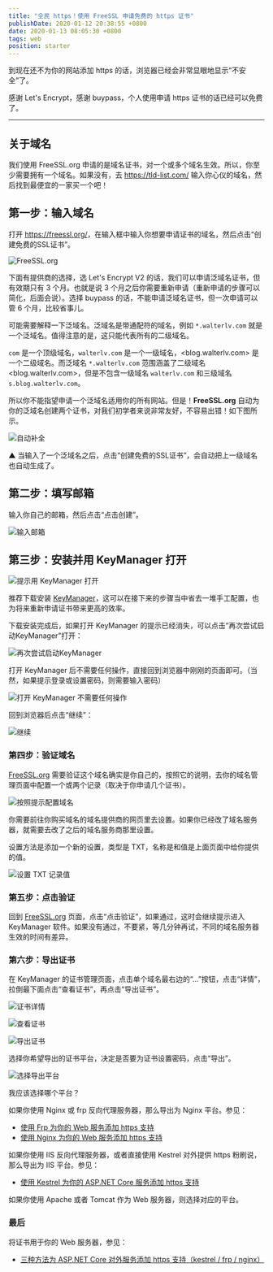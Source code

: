 ```yaml
---
title: "全民 https！使用 FreeSSL 申请免费的 https 证书"
publishDate: 2020-01-12 20:38:55 +0800
date: 2020-01-13 08:05:30 +0800
tags: web
position: starter
---
```


到现在还不为你的网站添加 https 的话，浏览器已经会非常显眼地显示“不安全”了。

感谢 Let's Encrypt，感谢 buypass，个人使用申请 https 证书的话已经可以免费了。

---

<div id="toc"></div>

## 关于域名

我们使用 FreeSSL.org 申请的是域名证书，对一个或多个域名生效。所以，你至少需要拥有一个域名。如果没有，去 <https://tld-list.com/> 输入你心仪的域名，然后找到最便宜的一家买一个吧！

## 第一步：输入域名

打开 <https://freessl.org/>，在输入框中输入你想要申请证书的域名，然后点击“创建免费的SSL证书”。

![FreeSSL.org](/static/posts/2020-01-12-19-55-56.png)

下面有提供商的选择，选 Let's Encrypt V2 的话，我们可以申请泛域名证书，但有效期只有 3 个月。也就是说 3 个月之后你需要重新申请（重新申请的步骤可以简化，后面会说）。选择 buypass 的话，不能申请泛域名证书，但一次申请可以管 6 个月，比较省事儿。

可能需要解释一下泛域名。泛域名是带通配符的域名，例如 `*.walterlv.com` 就是一个泛域名。值得注意的是，这只能代表所有的二级域名。

`com` 是一个顶级域名，`walterlv.com` 是一个一级域名，<blog.walterlv.com> 是一个二级域名。而泛域名 `*.walterlv.com` 范围涵盖了二级域名 <blog.walterlv.com>，但是不包含一级域名 `walterlv.com` 和三级域名 `s.blog.walterlv.com`。

所以你不能指望申请一个泛域名适用你的所有网站。但是！**FreeSSL.org** 自动为你的泛域名创建两个证书，对我们初学者来说非常友好，不容易出错！如下图所示。

![自动补全](/static/posts/2020-01-12-20-11-16.png)

▲ 当输入了一个泛域名之后，点击“创建免费的SSL证书”，会自动把上一级域名也自动生成了。

## 第二步：填写邮箱

输入你自己的邮箱，然后点击“点击创建”。

![输入邮箱](/static/posts/2020-01-12-20-12-57.png)

## 第三步：安装并用 KeyManager 打开

![提示用 KeyManager 打开](/static/posts/2020-01-12-20-16-35.png)

推荐下载安装 [KeyManager](https://keymanager.org/)，这可以在接下来的步骤当中省去一堆手工配置，也为将来重新申请证书带来更高的效率。

下载安装完成后，如果打开 KeyManager 的提示已经消失，可以点击“再次尝试启动KeyManager”打开：

![再次尝试启动KeyManager](/static/posts/2020-01-12-20-20-06.png)

打开 KeyManager 后不需要任何操作，直接回到浏览器中刚刚的页面即可。（当然，如果提示登录或设置密码，则需要输入密码）

![打开 KeyManager 不需要任何操作](/static/posts/2020-01-12-20-21-28.png)

回到浏览器后点击“继续”：

![继续](/static/posts/2020-01-12-20-22-41.png)

### 第四步：验证域名

[FreeSSL.org](https://freessl.org/) 需要验证这个域名确实是你自己的，按照它的说明，去你的域名管理页面中配置一个或两个记录（取决于你申请几个证书）。

![按照提示配置域名](/static/posts/2020-01-12-20-24-48.png)

你需要前往你购买域名的域名提供商的网页里去设置。如果你已经改了域名服务器，就需要去改了之后的域名服务商那里设置。

设置方法是添加一个新的设置，类型是 TXT，名称是和值是上面页面中给你提供的值。

![设置 TXT 记录值](/static/posts/2020-01-12-20-29-23.png)

### 第五步：点击验证

回到 [FreeSSL.org](https://freessl.org/) 页面，点击“点击验证”，如果通过，这时会继续提示进入 KeyManager 软件。如果没有通过，不要紧，等几分钟再试，不同的域名服务器生效的时间有差异。

### 第六步：导出证书

在 KeyManager 的证书管理页面，点击单个域名最右边的“…”按钮，点击“详情”，拉倒最下面点击“查看证书”，再点击“导出证书”。

![证书详情](/static/posts/2020-01-12-20-33-06.png)

![查看证书](/static/posts/2020-01-12-20-33-54.png)

![导出证书](/static/posts/2020-01-12-20-34-30.png)

选择你希望导出的证书平台，决定是否要为证书设置密码，点击“导出”。

![选择导出平台](/static/posts/2020-01-12-20-35-38.png)

我应该选择哪个平台？

如果你使用 Nginx 或 frp 反向代理服务器，那么导出为 Nginx 平台。参见：

- [使用 Frp 为你的 Web 服务添加 https 支持](/post/add-https-support-for-web-service-using-frp)
- [使用 Nginx 为你的 Web 服务添加 https 支持](/post/add-https-support-for-web-service-using-nginx)

如果你使用 IIS 反向代理服务器，或者直接使用 Kestrel 对外提供 https 粉刷说，那么导出为 IIS 平台。参见：

- [使用 Kestrel 为你的 ASP.NET Core 服务添加 https 支持](/post/add-https-support-for-asp-dotnet-using-kestrel)

如果你使用 Apache 或者 Tomcat 作为 Web 服务器，则选择对应的平台。

### 最后

将证书用于你的 Web 服务器，参见：

- [三种方法为 ASP.NET Core 对外服务添加 https 支持（kestrel / frp / nginx）](/post/add-https-support-for-asp-dotnet)
